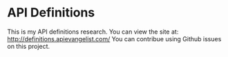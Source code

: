 # API Definitions
This is my API definitions research.
You can view the site at: http://definitions.apievangelist.com/
You can contribue using Github issues on this project.
